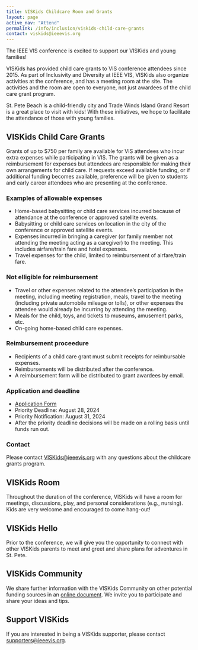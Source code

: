 ```yaml
---
title: VISKids Childcare Room and Grants
layout: page
active_nav: "Attend"
permalink: /info/inclusion/viskids-child-care-grants
contact: viskids@ieeevis.org
---
```


The IEEE VIS conference is excited to support our VISKids and young families!

VISKids has provided child care grants to VIS conference attendees since 2015. As part of Inclusivity and Diversity at IEEE VIS, VISKids also organize activities at the conference, and has a meeting room at the site. The activities and the room are open to everyone, not just awardees of the child care grant program.

St. Pete Beach is a child-friendly city and Trade Winds Island Grand Resort is a great place to visit with kids! With these initiatives, we hope to facilitate the attendance of those with young families.

## VISKids Child Care Grants 
Grants of up to $750 per family are available for VIS attendees who incur extra expenses while participating in VIS. The grants will be given as a reimbursement for expenses but attendees are responsible for making their own arrangements for child care. If requests exceed available funding, or if additional funding becomes available, preference will be given to students and early career attendees who are presenting at the conference.

### Examples of allowable expenses

* Home-based babysitting or child care services incurred because of attendance at the conference or approved satellite events.
* Babysitting or child care services on location in the city of the conference or approved satellite events.
* Expenses incurred in bringing a caregiver (or family member not attending the meeting acting as a caregiver) to the meeting. This includes airfare/train fare and hotel expenses.
* Travel expenses for the child, limited to reimbursement of airfare/train fare.

### Not elligible for reimbursement

* Travel or other expenses related to the attendee’s participation in the meeting, including meeting registration, meals, travel to the meeting (including private automobile mileage or tolls), or other expenses the attendee would already be incurring by attending the meeting.
* Meals for the child, toys, and tickets to museums, amusement parks, etc.
* On-going home-based child care expenses.

### Reimbursement proceedure 

* Recipients of a child care grant must submit receipts for reimbursable expenses.
* Reimbursements will be distributed after the conference.
* A reimbursement form will be distributed to grant awardees by email.

### Application and deadline

* [Application Form](https://forms.gle/AGNLLFfF6YwawRZ98)
* Priority Deadline: August 28, 2024
* Priority Notification: August 31, 2024
* After the priority deadline decisions will be made on a rolling basis until funds run out.

### Contact

Please contact [VISKids@ieeevis.org](mailto:VISKids@ieeevis.org) with any questions about the childcare grants program.

## VISKids Room 

Throughout the duration of the conference, VISKids will have a room for meetings, discussions, play, and personal considerations (e.g., nursing). Kids are very welcome and encouraged to come hang-out!

## VISKids Hello

Prior to the conference, we will give you the opportunity to connect with other VISKids parents to meet and greet and share plans for adventures in St. Pete.

## VISKids Community

We share further information with the VISKids Community on other potential funding sources in an [online document](https://docs.google.com/document/d/1llebKbEzqapkqDMKNF3LbliwGcQDvChJpvQzjsWK5-s/edit). We invite you to participate and share your ideas and tips.

## Support VISKids

If you are interested in being a VISKids supporter, please contact [supporters@ieeevis.org](mailto:supporters@ieeevis.org).
